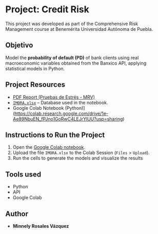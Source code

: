 # Project: Credit Risk

This project was developed as part of the Comprehensive Risk Management course at Benemérita Universidad Autónoma de Puebla.

## Objetivo

Model the **probability of default (PD)** of bank clients using real macroeconomic variables obtained from the Banxico API, applying statistical models in Python.

## Project Resources

-  [PDF Report (Pruebas de Estrés - MRV)](./Pruebas_de_Estres_MRV.pdf)
-  [`IMORA.xlsx`](./IMORA.xlsx) – Database used in the notebook.
-  Google Colab Notebook (Python)](https://colab.research.google.com/drive/1e-Ae89NbuEN_fPJno1GoRwC4LEJrYlUU?usp=sharing)

## Instructions to Run the Project

1. Open the [Google Colab notebook](https://colab.research.google.com/drive/1e-Ae89NbuEN_fPJno1GoRwC4LEJrYlUU?usp=sharing).
2. Upload the file `IMORA.xlsx` to the Colab Session (`Files` > `Upload`).
3. Run the cells to generate the models and visualize the results
  
## Tools used

- Python 
- API
- Google Colab

## Author

- **Minnely Rosales Vázquez**
